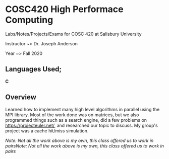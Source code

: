 # COSC420 High Performace Computing

Labs/Notes/Projects/Exams for COSC 420 at Salisbury University

Instructor ~> Dr. Joseph Anderson

Year ~> Fall 2020

## Languages Used;

**C**

## Overview

Learned how to implement many high level algorithms in parallel using the MPI library. Most of the work done was on matrices, but we also programmed things such as a search engine, did a few problems on https://projecteuler.net/, and researched our topic to discuss.  My group's project was a cache hit/miss simulation.

_Note: Not all the work above is my own, this class offered us to work in pairsNote: Not all the work above is my own, this class offered us to work in pairs_
